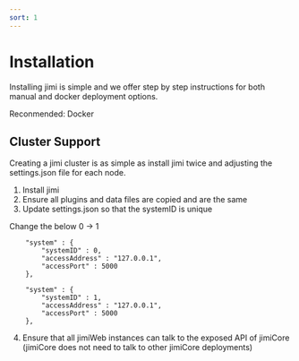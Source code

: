 ```yaml
---
sort: 1
---
```


# Installation

Installing jimi is simple and we offer step by step instructions for both manual and docker deployment options. 


Reconmended: Docker


## Cluster Support


Creating a jimi cluster is as simple as install jimi twice and adjusting the settings.json file for each node.


1. Install jimi
2. Ensure all plugins and data files are copied and are the same
3. Update settings.json so that the systemID is unique

Change the below 0 -> 1

```
    "system" : {
        "systemID" : 0,
        "accessAddress" : "127.0.0.1",
        "accessPort" : 5000
    },
```


```
    "system" : {
        "systemID" : 1,
        "accessAddress" : "127.0.0.1",
        "accessPort" : 5000
    },
```


4. Ensure that all jimiWeb instances can talk to the exposed API of jimiCore (jimiCore does not need to talk to other jimiCore deployments)
